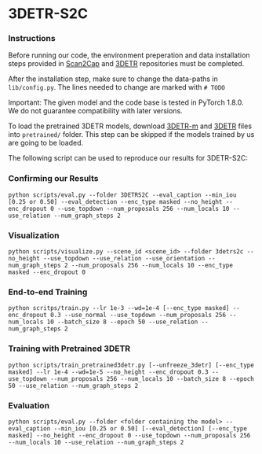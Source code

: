 # 3DETR-S2C

### Instructions

Before running our code, the environment preperation and data installation steps provided in <a href="https://github.com/daveredrum/Scan2Cap">Scan2Cap</a> and <a href="https://github.com/facebookresearch/3detr">3DETR</a> repositories must be completed.

After the installation step, make sure to change the data-paths in `lib/config.py`. The lines needed to change are marked with `# TODO`

Important: The given model and the code base is tested in PyTorch 1.8.0. We do not guarantee compatibility with later versions.

To load the pretrained 3DETR models, download <a href="https://dl.fbaipublicfiles.com/3detr/checkpoints/scannet_masked_ep1080.pth">3DETR-m</a> and <a href="https://dl.fbaipublicfiles.com/3detr/checkpoints/scannet_ep1080.pth">3DETR</a> files into `pretrained/` folder. This step can be skipped if the models trained by us are going to be loaded.

The following script can be used to reproduce our results for 3DETR-S2C:
### Confirming our Results
```
python scripts/eval.py --folder 3DETRS2C --eval_caption --min_iou [0.25 or 0.50] --eval_detection --enc_type masked --no_height --enc_dropout 0 --use_topdown --num_proposals 256 --num_locals 10 --use_relation --num_graph_steps 2
```
### Visualization
```
python scripts/visualize.py --scene_id <scene_id> --folder 3detrs2c --no_height --use_topdown --use_relation --use_orientation --num_graph_steps 2 --num_proposals 256 --num_locals 10 --enc_type masked --enc_dropout 0
```
### End-to-end Training
```
python scritps/train.py --lr 1e-3 --wd=1e-4 [--enc_type masked] --enc_dropout 0.3 --use_normal --use_topdown --num_proposals 256 --num_locals 10 --batch_size 8 --epoch 50 --use_relation --num_graph_steps 2
```
### Training with Pretrained 3DETR
```
python scripts/train_pretrained3detr.py [--unfreeze_3detr] [--enc_type masked] --lr 1e-4 --wd=1e-5 --no_height --enc_dropout 0.3 --use_topdown --num_proposals 256 --num_locals 10 --batch_size 8 --epoch 50 --use_relation --num_graph_steps 2
```
### Evaluation
```
python scripts/eval.py --folder <folder containing the model> --eval_caption --min_iou [0.25 or 0.50] [--eval_detection] [--enc_type masked] --no_height --enc_dropout 0 --use_topdown --num_proposals 256 --num_locals 10 --use_relation --num_graph_steps 2
```

